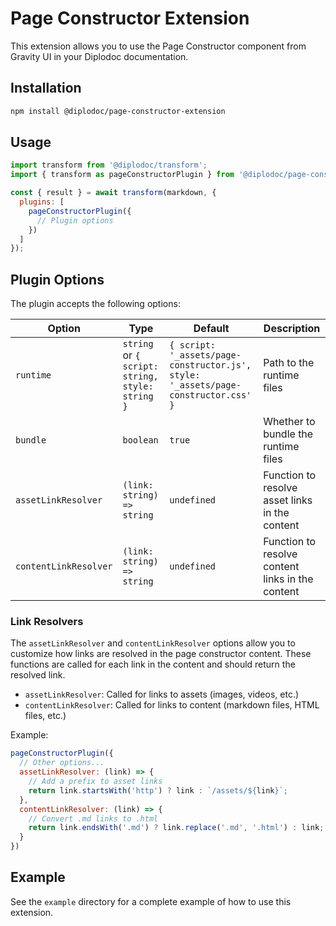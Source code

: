 # Page Constructor Extension

This extension allows you to use the Page Constructor component from Gravity UI in your Diplodoc documentation.

## Installation

```bash
npm install @diplodoc/page-constructor-extension
```

## Usage

```js
import transform from '@diplodoc/transform';
import { transform as pageConstructorPlugin } from '@diplodoc/page-constructor-extension/plugin';

const { result } = await transform(markdown, {
  plugins: [
    pageConstructorPlugin({
      // Plugin options
    })
  ]
});
```

## Plugin Options

The plugin accepts the following options:

| Option | Type | Default | Description |
|--------|------|---------|-------------|
| `runtime` | `string` or `{ script: string, style: string }` | `{ script: '_assets/page-constructor.js', style: '_assets/page-constructor.css' }` | Path to the runtime files |
| `bundle` | `boolean` | `true` | Whether to bundle the runtime files |
| `assetLinkResolver` | `(link: string) => string` | `undefined` | Function to resolve asset links in the content |
| `contentLinkResolver` | `(link: string) => string` | `undefined` | Function to resolve content links in the content |

### Link Resolvers

The `assetLinkResolver` and `contentLinkResolver` options allow you to customize how links are resolved in the page constructor content. These functions are called for each link in the content and should return the resolved link.

- `assetLinkResolver`: Called for links to assets (images, videos, etc.)
- `contentLinkResolver`: Called for links to content (markdown files, HTML files, etc.)

Example:

```js
pageConstructorPlugin({
  // Other options...
  assetLinkResolver: (link) => {
    // Add a prefix to asset links
    return link.startsWith('http') ? link : `/assets/${link}`;
  },
  contentLinkResolver: (link) => {
    // Convert .md links to .html
    return link.endsWith('.md') ? link.replace('.md', '.html') : link;
  }
})
```

## Example

See the `example` directory for a complete example of how to use this extension.
